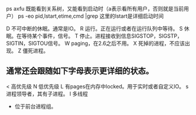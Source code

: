 ps axfu 既能看到关系树，又能看到启动时（a表示看所有用户，否则就是当前用户）
ps -eo pid,lstart,etime,cmd |grep 这里的lstart是详细启动时间

D 不可中断的休眠。通常是IO。
R 运行。正在运行或者在运行队列中等待。
S 休眠。在等待某个事件，信号。
T 停止。进程接收到信息SIGSTOP，SIGSTP，SIGTIN，SIGTOU信号。
W paging，在2.6之后不用。
X 死掉的进程，不应该出现。
Z 僵死进程。
## 通常还会跟随如下字母表示更详细的状态。
< 高优先级
N 低优先级
L 有pages在内存中locked。用于实时或者自定义IO。
s 进程领导者，其有子进程。
l 多线程
+ 位于前台进程组。
